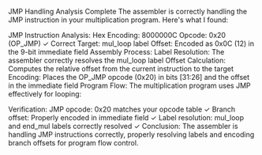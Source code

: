 JMP Handling Analysis Complete
The assembler is correctly handling the JMP instruction in your multiplication program. Here's what I found:

JMP Instruction Analysis:
Hex Encoding: 8000000C
Opcode: 0x20 (OP_JMP) ✓ Correct
Target: mul_loop label
Offset: Encoded as 0x0C (12) in the 9-bit immediate field
Assembly Process:
Label Resolution: The assembler correctly resolves the mul_loop label
Offset Calculation: Computes the relative offset from the current instruction to the target
Encoding: Places the OP_JMP opcode (0x20) in bits [31:26] and the offset in the immediate field
Program Flow:
The multiplication program uses JMP effectively for looping:

Verification:
JMP opcode: 0x20 matches your opcode table ✓
Branch offset: Properly encoded in immediate field ✓
Label resolution: mul_loop and end_mul labels correctly resolved ✓
Conclusion: The assembler is handling JMP instructions correctly, properly resolving labels and encoding branch offsets for program flow control.